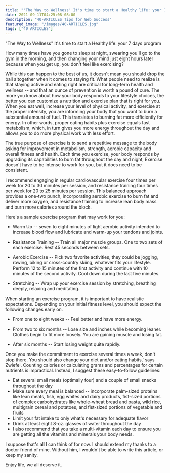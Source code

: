 ```yaml
---
title: "'The Way to Wellness' It's time to start a Healthy life: your 7 days program"
date: 2021-09-11T04:25:08-08:00
description: "40-ARTICLES Tips for Web Success"
featured_image: "/images/40-ARTICLES.jpg"
tags: ["40 ARTICLES"]
---
```


"The Way to Wellness" It's time to start a Healthy life: your 7 days program

How many times have you gone to sleep at night, swearing you'll go to the gym in the morning, and then changing your mind just eight hours later because when you get up, you don't feel like exercising? 

While this can happen to the best of us, it doesn't mean you should drop the ball altogether when it comes to staying fit. What people need to realize is that staying active and eating right are critical for long-term health and wellness -- and that an ounce of prevention is worth a pound of cure. The more you know about how your body responds to your lifestyle choices, the better you can customize a nutrition and exercise plan that is right for you. When you eat well, increase your level of physical activity, and exercise at the proper intensity, you are informing your body that you want to burn a substantial amount of fuel. This translates to burning fat more efficiently for energy.
In other words, proper eating habits plus exercise equals fast metabolism, which, in turn gives you more energy throughout the day and allows you to do more physical work with less effort. 

The true purpose of exercise is to send a repetitive message to the body asking for improvement in metabolism, strength, aerobic capacity and overall fitness and health. Each time you exercise, your body responds by upgrading its capabilities to burn fat throughout the day and night, Exercise doesn't have to be intense to work for you, but it does need to be consistent. 

I recommend engaging in regular cardiovascular exercise four times per week for 20 to 30 minutes per session, and resistance training four times per week for 20 to 25 minutes per session. This balanced approach provides a one-two punch, incorporating aerobic exercise to burn fat and deliver more oxygen, and resistance training to increase lean body mass and burn more calories around the block.

Here's a sample exercise program that may work for you: 

* Warm Up -- seven to eight minutes of light aerobic activity intended to increase blood flow and lubricate and warm-up your tendons and joints. 

* Resistance Training -- Train all major muscle groups. One to two sets of each exercise. Rest 45 seconds between sets. 

* Aerobic Exercise -- Pick two favorite activities, they could be jogging, rowing, biking or cross-country skiing, whatever fits your lifestyle. Perform 12 to 15 minutes of the first activity and continue with 10 minutes of the second activity. Cool down during the last five minutes. 

* Stretching -- Wrap up your exercise session by stretching, breathing deeply, relaxing and meditating. 

When starting an exercise program, it is important to have realistic expectations. Depending on your initial fitness level, you should expect the following changes early on. 

* From one to eight weeks -- Feel better and have more energy.

* From two to six months -- Lose size and inches while becoming leaner. Clothes begin to fit more loosely. You are gaining muscle and losing fat. 

* After six months -- Start losing weight quite rapidly. 

Once you make the commitment to exercise several times a week, don't stop there. You should also change your diet and/or eating habits,' says Zwiefel. Counting calories or calculating grams and percentages for certain nutrients is impractical. Instead, I suggest these easy-to-follow guidelines: 

* Eat several small meals (optimally four) and a couple of small snacks throughout the day 
* Make sure every meal is balanced -- incorporate palm-sized proteins like lean meats, fish, egg whites and dairy products, fist-sized portions of complex carbohydrates like whole-wheat bread and pasta, wild rice, multigrain cereal and potatoes, and fist-sized portions of vegetable and fruits 
* Limit your fat intake to only what's necessary for adequate flavor 
* Drink at least eight 8-oz. glasses of water throughout the day 
* I also recommend that you take a multi-vitamin each day to ensure you are getting all the vitamins and minerals your body needs.

I suppose that's all I can think of for now. I should extend my thanks to a doctor friend of mine. Without him, I wouldn't be able to write this article, or keep my sanity.

Enjoy life, we all deserve it.
